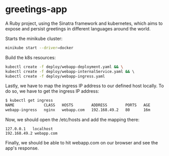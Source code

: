 # greetings-app
A Ruby project, using the Sinatra framework and kubernetes, which aims to expose and persist greetings in different languages around the world.

Starts the minikube cluster:
```bash
minikube start --driver=docker
```

Build the k8s resources:
```bash
kubectl create -f deploy/webapp-deployment.yaml && \
kubectl create -f deploy/webapp-internalService.yaml && \ 
kubectl create -f deploy/webapp-ingress.yaml
```

Lastly, we have to map the ingress IP address to our defined host locally. To do so, we have to get the ingress IP address:
```bash
$ kubectl get ingress
NAME             CLASS   HOSTS        ADDRESS        PORTS   AGE
webapp-ingress   nginx   webapp.com   192.168.49.2   80      16m
```

Now, we should open the /etc/hosts and add the mapping there:
```
127.0.0.1	localhost
192.168.49.2 webapp.com
```

Finally, we should be able to hit webapp.com on our browser and see the app's response.
